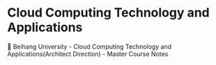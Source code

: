 # Cloud Computing Technology and Applications
:rainbow: Beihang University - Cloud Computing Technology and Applications(Architect Direction) - Master Course Notes
